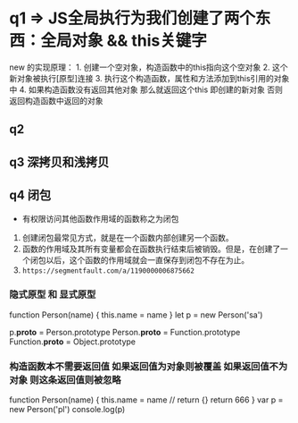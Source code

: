 # q1  =>  JS全局执行为我们创建了两个东西：全局对象 && this关键字
  new 的实现原理：
    1. 创建一个空对象，构造函数中的this指向这个空对象
    2. 这个新对象被执行[原型]连接
    3. 执行这个构造函数，属性和方法添加到this引用的对象中
    4. 如果构造函数没有返回其他对象 那么就返回这个this 即创建的新对象 否则 返回构造函数中返回的对象

## q2

## q3 深拷贝和浅拷贝

## q4 闭包
- 有权限访问其他函数作用域的函数称之为闭包
1. 创建闭包最常见方式，就是在一个函数内部创建另一个函数。
2. 函数的作用域及其所有变量都会在函数执行结束后被销毁。但是，在创建了一个闭包以后，这个函数的作用域就会一直保存到闭包不存在为止。
3. `https://segmentfault.com/a/1190000006875662`

### 隐式原型 和 显式原型
function Person(name) {
  this.name = name
}
let p = new Person('sa')

p.__proto__ = Person.prototype
Person.__proto__ = Function.prototype
Function.__proto__ = Object.prototype

### 构造函数本不需要返回值   如果返回值为对象则被覆盖 如果返回值不为对象  则这条返回值则被忽略
function Person(name) {
  this.name = name
//  return {}
  return 666
}
var p = new Person('pl')
console.log(p)

